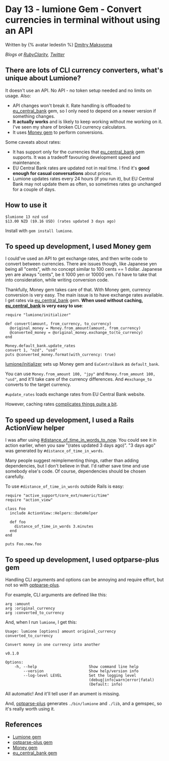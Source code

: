 # Day 13 - lumione Gem - Convert currencies in terminal without using an API

Written by {% avatar ledestin %} [Dmitry Maksyoma](https://github.com/ledestin)

_Blogs at [RubyClarity](https://rubyclarity.com),
[Twitter](https://twitter.com/oledestin)_

## There are lots of CLI currency converters, what's unique about Lumione?

It doesn't use an API. No API - no token setup needed and no limits on usage.
Also:
  * API changes won't break it. Rate handling is offloaded to
    [eu_central_bank](https://github.com/RubyMoney/eu_central_bank) gem, so I
    only need to depend on a newer version if something changes.
  * **It actually works** and is likely to keep working without me working on
    it. I've seen my share of broken CLI currency calculators.
  * It uses [Money gem](https://github.com/RubyMoney/money) to perform
    conversions.

Some caveats about rates:
  * It has support only for the currencies that [eu_central_bank](https://github.com/RubyMoney/eu_central_bank) gem supports. It
    was a tradeoff favouring development speed and maintenance.
  * EU Central Bank rates are updated not in real time. I find it's **good
    enough for casual conversations** about prices.
  * Lumione updates rates every 24 hours (if you run it), but EU Central Bank
    may not update them as often, so sometimes rates go unchanged for a couple
    of days.

## How to use it

```
$lumione 13 nzd usd
$13.00 NZD ($9.16 USD) (rates updated 3 days ago)
```

Install with `gem install lumione`.

## To speed up development, I used Money gem

I could've used an API to get exchange rates, and then write code to convert
between currencies. There are issues though, like Japanese yen being all
"cents", with no concept similar to 100 cents == 1 dollar. Japanese yen are
always "cents", be it 1000 yen or 10000 yen. I'd have to take that into
consideration, while writing conversion code.

Thankfully, Money gem takes care of that. With Money gem, currency conversion is very easy. The main issue is to have exchange rates available. I get rates via
[eu_central_bank](https://github.com/RubyMoney/eu_central_bank) gem.
**When used without caching,
[eu_central_bank](https://github.com/RubyMoney/eu_central_bank) is very easy to
use**:

```
require "lumione/initializer"

def convert(amount, from_currency, to_currency)
  @original_money = Money.from_amount(amount, from_currency)
  @converted_money = @original_money.exchange_to(to_currency)
end

Money.default_bank.update_rates
convert 1, "nzd", "usd"
puts @converted_money.format(with_currency: true)
```

[lumione/initializer](https://github.com/ledestin/lumione/blob/master/lib/lumione/initializer.rb) sets up Money gem and `EuCentralBank` as `default_bank`.

You can use `Money.from_amount 100, "jpy"` and `Money.from_amount 100, "usd"`,
and it'll take care of the currency differences. And `#exchange_to` converts to
the target currency.

`#update_rates` loads exchange rates from EU Central Bank website.

However, caching rates [complicates things quite a
bit](https://github.com/ledestin/lumione/blob/v0.1.0/lib/lumione/bank.rb#L54).

## To speed up development, I used a Rails ActionView helper

I was after using
[#distance_of_time_in_words_to_now](https://apidock.com/rails/ActionView/Helpers/DateHelper/distance_of_time_in_words).
You could see it in action earlier, when you saw "(rates updated 3 days ago)".
"3 days ago" was generated by `#distance_of_time_in_words`.

Many people suggest reimplementing things, rather than adding dependencies, but
I don't believe in that. I'd rather save time and use somebody else's code. Of
course, dependencies should be chosen carefully.

To use `#distance_of_time_in_words` outside Rails is easy:
```
require "active_support/core_ext/numeric/time"
require "action_view"

class Foo
  include ActionView::Helpers::DateHelper

  def foo
    distance_of_time_in_words 3.minutes
  end
end

puts Foo.new.foo
```

## To speed up development, I used optparse-plus gem

Handling CLI arguments and options can be annoying and require effort, but not
so with [optparse-plus](https://github.com/davetron5000/optparse-plus).

For example, CLI arguments are defined like this:
```
arg :amount
arg :original_currency
arg :converted_to_currency
```

And, when I run `lumione`, I get this:
```
Usage: lumione [options] amount original_currency converted_to_currency

Convert money in one currency into another

v0.1.0

Options:
    -h, --help                       Show command line help
        --version                    Show help/version info
        --log-level LEVEL            Set the logging level
                                     (debug|info|warn|error|fatal)
                                     (Default: info)
```

All automatic! And it'll tell user if an arument is missing.

And, [optparse-plus](https://github.com/davetron5000/optparse-plus) generates
`./bin/lumione` and `./lib`, and a gemspec, so it's really worth using it.

## References

* [Lumione gem](https://github.com/ledestin/lumione)
* [optparse-plus gem](https://github.com/davetron5000/optparse-plus)
* [Money gem](https://github.com/RubyMoney/money)
* [eu_central_bank gem](https://github.com/RubyMoney/eu_central_bank)

